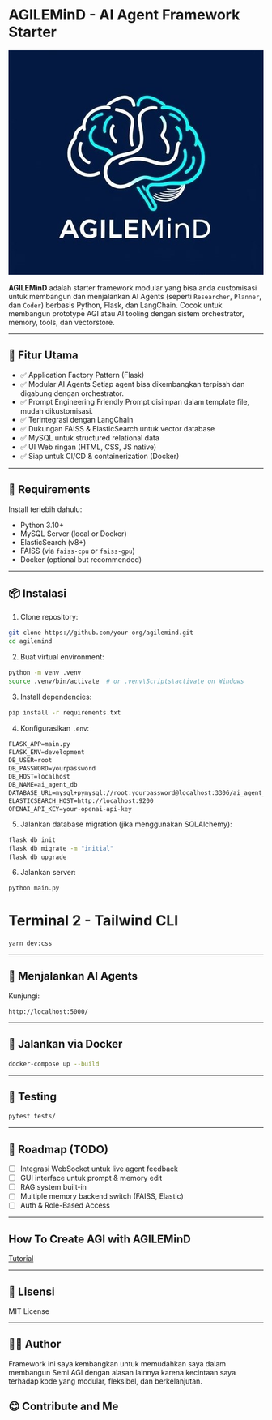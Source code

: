 # AGILEMinD - AI Agent Framework Starter

![logo](app/static/assets/icon.jpg)

**AGILEMinD** adalah starter framework modular yang bisa anda customisasi untuk membangun dan menjalankan AI Agents (seperti `Researcher`, `Planner`, dan `Coder`) berbasis Python, Flask, dan LangChain. Cocok untuk membangun prototype AGI atau AI tooling dengan sistem orchestrator, memory, tools, dan vectorstore.

---

## 🚀 Fitur Utama

- ✅ Application Factory Pattern (Flask)
- ✅ Modular AI Agents Setiap agent bisa dikembangkan terpisah dan digabung dengan orchestrator.
- ✅ Prompt Engineering Friendly Prompt disimpan dalam template file, mudah dikustomisasi.
- ✅ Terintegrasi dengan LangChain
- ✅ Dukungan FAISS & ElasticSearch untuk vector database
- ✅ MySQL untuk structured relational data
- ✅ UI Web ringan (HTML, CSS, JS native)
- ✅ Siap untuk CI/CD & containerization (Docker)

---

## 🔧 Requirements

Install terlebih dahulu:

- Python 3.10+
- MySQL Server (local or Docker)
- ElasticSearch (v8+)
- FAISS (via `faiss-cpu` or `faiss-gpu`)
- Docker (optional but recommended)

---

## 📦 Instalasi

1. Clone repository:
```bash
git clone https://github.com/your-org/agilemind.git
cd agilemind
````

2. Buat virtual environment:

```bash
python -m venv .venv
source .venv/bin/activate  # or .venv\Scripts\activate on Windows
```

3. Install dependencies:

```bash
pip install -r requirements.txt
```

4. Konfigurasikan `.env`:

```env
FLASK_APP=main.py
FLASK_ENV=development
DB_USER=root
DB_PASSWORD=yourpassword
DB_HOST=localhost
DB_NAME=ai_agent_db
DATABASE_URL=mysql+pymysql://root:yourpassword@localhost:3306/ai_agent_db
ELASTICSEARCH_HOST=http://localhost:9200
OPENAI_API_KEY=your-openai-api-key
```

5. Jalankan database migration (jika menggunakan SQLAlchemy):

```bash
flask db init
flask db migrate -m "initial"
flask db upgrade
```

6. Jalankan server:

```bash
python main.py
```

# Terminal 2 - Tailwind CLI
```bash
yarn dev:css
```

---

## 🧠 Menjalankan AI Agents

Kunjungi:

```
http://localhost:5000/
```

---

## 🐳 Jalankan via Docker

```bash
docker-compose up --build
```

---

## 🧪 Testing

```bash
pytest tests/
```

---

## 📌 Roadmap (TODO)

* [ ] Integrasi WebSocket untuk live agent feedback
* [ ] GUI interface untuk prompt & memory edit
* [ ] RAG system built-in
* [ ] Multiple memory backend switch (FAISS, Elastic)
* [ ] Auth & Role-Based Access

---

## How To Create AGI with AGILEMinD

[Tutorial](tutorial.md)

---

## 📄 Lisensi

MIT License

---

## 👨‍💻 Author

Framework ini saya kembangkan untuk memudahkan saya dalam membangun Semi AGI dengan alasan lainnya karena kecintaan saya terhadap kode yang modular, fleksibel, dan berkelanjutan.

## 😊 Contribute and Me
